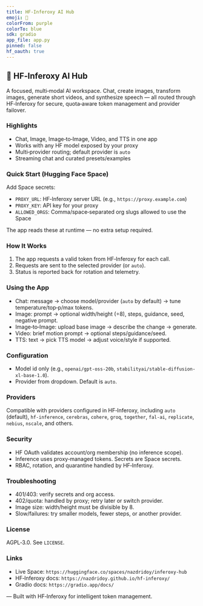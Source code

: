```yaml
---
title: HF-Inferoxy AI Hub
emoji: 🚀
colorFrom: purple
colorTo: blue
sdk: gradio
app_file: app.py
pinned: false
hf_oauth: true
---
```


## 🚀 HF‑Inferoxy AI Hub

A focused, multi‑modal AI workspace. Chat, create images, transform images, generate short videos, and synthesize speech — all routed through HF‑Inferoxy for secure, quota‑aware token management and provider failover.

### Highlights
- Chat, Image, Image‑to‑Image, Video, and TTS in one app
- Works with any HF model exposed by your proxy
- Multi‑provider routing; default provider is `auto`
- Streaming chat and curated presets/examples

### Quick Start (Hugging Face Space)
Add Space secrets:
- `PROXY_URL`: HF‑Inferoxy server URL (e.g., `https://proxy.example.com`)
- `PROXY_KEY`: API key for your proxy
- `ALLOWED_ORGS`: Comma/space‑separated org slugs allowed to use the Space

The app reads these at runtime — no extra setup required.

### How It Works
1. The app requests a valid token from HF‑Inferoxy for each call.
2. Requests are sent to the selected provider (or `auto`).
3. Status is reported back for rotation and telemetry.

### Using the App
- Chat: message → choose model/provider (`auto` by default) → tune temperature/top‑p/max tokens.
- Image: prompt → optional width/height (÷8), steps, guidance, seed, negative prompt.
- Image‑to‑Image: upload base image → describe the change → generate.
- Video: brief motion prompt → optional steps/guidance/seed.
- TTS: text → pick TTS model → adjust voice/style if supported.

### Configuration
- Model id only (e.g., `openai/gpt-oss-20b`, `stabilityai/stable-diffusion-xl-base-1.0`).
- Provider from dropdown. Default is `auto`.

### Providers
Compatible with providers configured in HF‑Inferoxy, including `auto` (default), `hf-inference`, `cerebras`, `cohere`, `groq`, `together`, `fal-ai`, `replicate`, `nebius`, `nscale`, and others.

### Security
- HF OAuth validates account/org membership (no inference scope).
- Inference uses proxy‑managed tokens. Secrets are Space secrets.
- RBAC, rotation, and quarantine handled by HF‑Inferoxy.

### Troubleshooting
- 401/403: verify secrets and org access.
- 402/quota: handled by proxy; retry later or switch provider.
- Image size: width/height must be divisible by 8.
- Slow/failures: try smaller models, fewer steps, or another provider.

### License
AGPL‑3.0. See `LICENSE`.

### Links
- Live Space: `https://huggingface.co/spaces/nazdridoy/inferoxy-hub`
- HF‑Inferoxy docs: `https://nazdridoy.github.io/hf-inferoxy/`
- Gradio docs: `https://gradio.app/docs/`

— Built with HF‑Inferoxy for intelligent token management.


